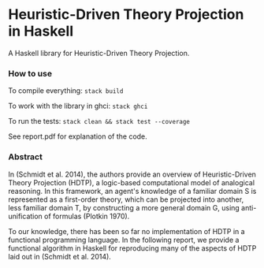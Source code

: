# Heuristic-Driven Theory Projection in Haskell

A Haskell library for Heuristic-Driven Theory Projection.

### How to use

To compile everything: ``` stack build ```

To work with the library in ghci: ``` stack ghci ```

To run the tests: ```stack clean && stack test --coverage```

See report.pdf for explanation of the code.

### Abstract 

In (Schmidt et al. 2014), the authors provide an overview of Heuristic-Driven Theory Projection (HDTP), a logic-based computational model of analogical reasoning. In this framework, an agent's knowledge of a familiar domain S is represented as a first-order theory, which can be projected into another, less familiar domain T, by constructing a more general domain G, using anti-unification of formulas (Plotkin 1970). 

To our knowledge, there has been so far no implementation of HDTP in a functional programming language. In the following report, we provide a functional algorithm in Haskell for reproducing many of the aspects of HDTP laid out in (Schmidt et al. 2014).
